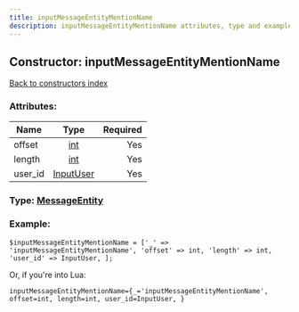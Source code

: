 ```yaml
---
title: inputMessageEntityMentionName
description: inputMessageEntityMentionName attributes, type and example
---
```

## Constructor: inputMessageEntityMentionName  
[Back to constructors index](index.md)



### Attributes:

| Name     |    Type       | Required |
|----------|:-------------:|---------:|
|offset|[int](../types/int.md) | Yes|
|length|[int](../types/int.md) | Yes|
|user\_id|[InputUser](../types/InputUser.md) | Yes|



### Type: [MessageEntity](../types/MessageEntity.md)


### Example:

```
$inputMessageEntityMentionName = ['_' => 'inputMessageEntityMentionName', 'offset' => int, 'length' => int, 'user_id' => InputUser, ];
```  

Or, if you're into Lua:  


```
inputMessageEntityMentionName={_='inputMessageEntityMentionName', offset=int, length=int, user_id=InputUser, }

```



